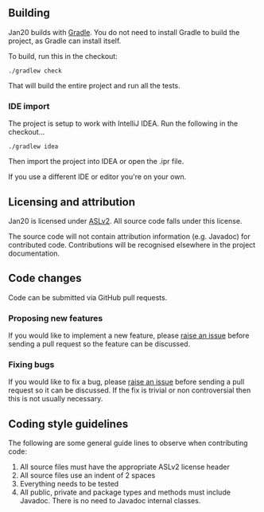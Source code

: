 ## Building

Jan20 builds with [Gradle](http://gradle.org). 
You do not need to install Gradle to build the project, as Gradle can install itself.

To build, run this in the checkout:

    ./gradlew check

That will build the entire project and run all the tests.

### IDE import

The project is setup to work with IntelliJ IDEA.
Run the following in the checkout…

    ./gradlew idea

Then import the project into IDEA or open the .ipr file.

If you use a different IDE or editor you're on your own.    

## Licensing and attribution

Jan20 is licensed under [ASLv2](http://www.apache.org/licenses/LICENSE-2.0). All source code falls under this license.

The source code will not contain attribution information (e.g. Javadoc) for contributed code.
Contributions will be recognised elsewhere in the project documentation.

## Code changes

Code can be submitted via GitHub pull requests.

### Proposing new features

If you would like to implement a new feature, please [raise an issue](https://github.com/workmarket-oss/jan20/issues) before sending a pull request so the feature can be discussed.

### Fixing bugs

If you would like to fix a bug, please [raise an issue](https://github.com/workmarket-oss/jan20/issues) before sending a pull request so it can be discussed.
If the fix is trivial or non controversial then this is not usually necessary.

## Coding style guidelines

The following are some general guide lines to observe when contributing code:

1. All source files must have the appropriate ASLv2 license header
1. All source files use an indent of 2 spaces
1. Everything needs to be tested
1. All public, private and package types and methods must include Javadoc. There is no need to Javadoc internal classes.
